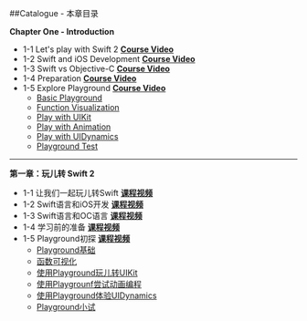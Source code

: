 ##Catalogue - 本章目录

**Chapter One - Introduction**

   * 1-1 Let's play with Swift 2 [**Course Video**](http://t.imooc.com/video/11387)
   * 1-2 Swift and iOS Development [**Course Video**](http://t.imooc.com/video/11388)
   * 1-3 Swift vs Objective-C [**Course Video**](http://t.imooc.com/video/11389)
   * 1-4 Preparation [**Course Video**](http://t.imooc.com/video/11390)
   * 1-5 Explore Playground [**Course Video**](http://t.imooc.com/video/11391)
      * [Basic Playground](https://github.com/liuyubobobo/Play-with-Swift-2/blob/master/01-Introduction/01-Basic-Playground.playground/Contents.swift)
      * [Function Visualization](https://github.com/liuyubobobo/Play-with-Swift-2/blob/master/01-Introduction/02-Function-Visualization.playground/Contents.swift)
      * [Play with UIKit](https://github.com/liuyubobobo/Play-with-Swift-2/blob/master/01-Introduction/03-Play-with-UIKit.playground/Contents.swift)
      * [Play with Animation](https://github.com/liuyubobobo/Play-with-Swift-2/blob/master/01-Introduction/04-Play-with-Animation.playground/Contents.swift)
      * [Play with UIDynamics](https://github.com/liuyubobobo/Play-with-Swift-2/blob/master/01-Introduction/05-UIDynamics.playground/Contents.swift)
      * [Playground Test](https://github.com/liuyubobobo/Play-with-Swift-2/blob/master/01-Introduction/06-Playground-Test.playground/Contents.swift)

---

**第一章：玩儿转 Swift 2**

   * 1-1 让我们一起玩儿转Swift [**课程视频**](http://t.imooc.com/video/11387)
   * 1-2 Swift语言和iOS开发 [**课程视频**](http://t.imooc.com/video/11388)
   * 1-3 Swift语言和OC语言 [**课程视频**](http://t.imooc.com/video/11389)
   * 1-4 学习前的准备 [**课程视频**](http://t.imooc.com/video/11390)
   * 1-5 Playground初探 [**课程视频**](http://t.imooc.com/video/11391)
      * [Playground基础](https://github.com/liuyubobobo/Play-with-Swift-2/blob/master/01-Introduction/01-Basic-Playground.playground/Contents.swift)
      * [函数可视化](https://github.com/liuyubobobo/Play-with-Swift-2/blob/master/01-Introduction/02-Function-Visualization.playground/Contents.swift)
      * [使用Playground玩儿转UIKit](https://github.com/liuyubobobo/Play-with-Swift-2/blob/master/01-Introduction/03-Play-with-UIKit.playground/Contents.swift)
      * [使用Playgrounf尝试动画编程](https://github.com/liuyubobobo/Play-with-Swift-2/blob/master/01-Introduction/04-Play-with-Animation.playground/Contents.swift)
      * [使用Playground体验UIDynamics](https://github.com/liuyubobobo/Play-with-Swift-2/blob/master/01-Introduction/05-UIDynamics.playground/Contents.swift)
      * [Playground小试](https://github.com/liuyubobobo/Play-with-Swift-2/blob/master/01-Introduction/06-Playground-Test.playground/Contents.swift)